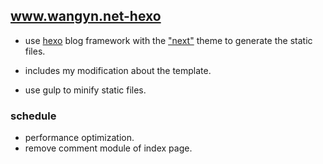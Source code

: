 ## www.wangyn.net-hexo

- use [hexo](https://hexo.io/) blog framework with the ["next"](https://github.com/iissnan/hexo-theme-next) theme to generate the static files.

- includes my modification about the template.

- use gulp to minify static files.

### schedule
- performance optimization.
- remove comment module of index page.